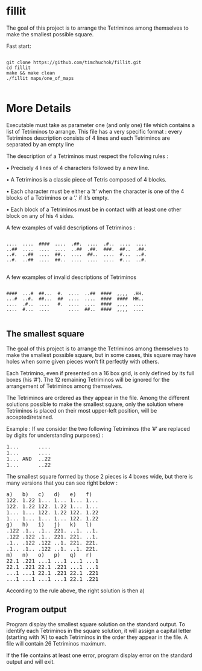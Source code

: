 # fillit
  The goal of this project is to arrange the Tetriminos among themselves to make the smallest possible square.

Fast start: 

<pre>
<code>
git clone https://github.com/timchuchok/fillit.git
cd fillit
make && make clean
./fillit maps/one_of_maps
</code>
</pre>


<H1>More Details</H1>
  Executable must take as parameter one (and only one) file which contains a
list of Tetriminos to arrange. This file has a very specific format : every Tetriminos
description consists of 4 lines and each Tetriminos are separated by an empty line

  The description of a Tetriminos must respect the following rules :

• Precisely 4 lines of 4 characters followed by a new line.

• A Tetriminos is a classic piece of Tetris composed of 4 blocks.

• Each character must be either a ’#’ when the character is one of the 4 blocks of
a Tetriminos or a ’.’ if it’s empty.

• Each block of a Tetriminos must be in contact with at least one other block on
any of his 4 sides.

  A few examples of valid descriptions of Tetriminos :

<pre>
<code>
....  ....  ####  ....  .##.  ....  .#..  ....  ....
..##  ....  ....  ....  ..##  .##.  ###.  ##..  .##.
..#.  ..##  ....  ##..  ....  ##..  ....  #...  ..#.
..#.  ..##  ....  ##..  ....  ....  ....  #...  ..#.
</code>
</pre>

A few examples of invalid descriptions of Tetriminos

<pre>
<code>
####  ...#  ##...  #.  ....  ..##  ####  ,,,,  .HH.
...#  ..#.  ##...  ##  ....  ....  ####  ####  HH..
....  .#..  ....   #.  ....  ....  ####  ,,,,  ....
....  #...  ....       ....  ##..  ####  ,,,,  ....
</code>
</pre>

<h2>The smallest square</h2>

The goal of this project is to arrange the Tetriminos among themselves to make the
smallest possible square, but in some cases, this square may have holes when some given
pieces won’t fit perfectly with others.

Each Tetrimino, even if presented on a 16 box grid, is only defined by its full boxes (his
’#’). The 12 remaining Tetriminos will be ignored for the arrangement of Tetriminos
among themselves.

  The Tetriminos are ordered as they appear in the file. Among the different solutions
possible to make the smallest square, only the solution where Tetriminos is placed on
their most upper-left position, will be accepted/retained.

Example :
  If we consider the two following Tetriminos (the ’#’ are replaced by digits for understanding
purposes) :

<pre>
1...      ....
1...      ....
1... AND  ..22
1...      ..22
</pre>
The smallest square formed by those 2 pieces is 4 boxes wide, but there is many
versions that you can see right below :
<pre>
a)   b)   c)   d)   e)   f)
122. 1.22 1... 1... 1... 1...
122. 1.22 122. 1.22 1... 1...
1... 1... 122. 1.22 122. 1.22
1... 1... 1... 1... 122. 1.22
g)   h)   i)   j)   k)   l)
.122 .1.. .1.. 221. ..1. ..1.
.122 .122 .1.. 221. 221. ..1.
.1.. .122 .122 ..1. 221. 221.
.1.. .1.. .122 ..1. ..1. 221.
m)   n)   o)   p)   q)   r)
22.1 .221 ...1 ...1 ...1 ...1
22.1 .221 22.1 .221 ...1 ...1
...1 ...1 22.1 .221 22.1 .221
...1 ...1 ...1 ...1 22.1 .221
</pre>
According to the rule above, the right solution is then a)

<h2>Program output</h2>

Program display the smallest square solution on the standard output. To
identify each Tetriminos in the square solution, it will assign a capital letter (starting
with ’A’) to each Tetriminos in the order they appear in the file. A file will contain 26
Tetriminos maximum.

If the file contains at least one error, program display error on the standard
output and will exit.
